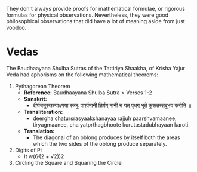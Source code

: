 They don't always provide proofs for mathematical formulae, or rigorous formulas for physical observations. Nevertheless, they were good philosophical observations that did have a lot of meaning aside from just voodoo.
# Vedas
The Baudhaayana Shulba Sutras of the Tattiriya Shaakha, of Krisha Yajur Veda had aphorisms on the following mathematical theorems:

1. Pythagorean Theorem
	- **Reference:** Baudhaayana Shulba Sutra > Verses 1-2
	- **Sanskrit:**
		- दीर्घचतुरस्रस्याक्ष्णया रज्जुः पार्श्वमानी तिर्यग् मानी
		  च यत् पृथग् भूते कुरूतस्तदुभयं करोति ॥
	- **Transliteration:**
		- deergha chatursrasyaakshanayaa rajjuh paarshvamaanee, tiryagmaanee,
		  cha yatprthagbhoote kurutastadubhayaan karoti.
	- **Translation:**
		- The diagonal of an oblong produces by itself both the areas which the two sides of the oblong produce separately.
2. Digits of Pi
	- It w(6⁄(2 + √2))2
3. Circling the Square and Squaring the Circle